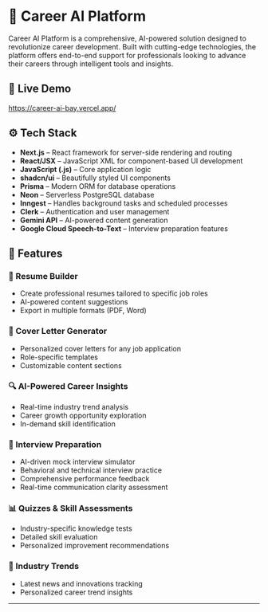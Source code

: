 # 🚀 Career AI Platform

Career AI Platform is a comprehensive, AI-powered solution designed to revolutionize career development. Built with cutting-edge technologies, the platform offers end-to-end support for professionals looking to advance their careers through intelligent tools and insights.

## 🚀 Live Demo
https://career-ai-bay.vercel.app/

## ⚙️ Tech Stack
- **Next.js** – React framework for server-side rendering and routing
- **React/JSX** – JavaScript XML for component-based UI development
- **JavaScript (.js)** – Core application logic
- **shadcn/ui** – Beautifully styled UI components
- **Prisma** – Modern ORM for database operations
- **Neon** – Serverless PostgreSQL database
- **Inngest** – Handles background tasks and scheduled processes
- **Clerk** – Authentication and user management
- **Gemini API** – AI-powered content generation
- **Google Cloud Speech-to-Text** – Interview preparation features
  
## 🔋 Features

### 📝 Resume Builder
- Create professional resumes tailored to specific job roles
- AI-powered content suggestions
- Export in multiple formats (PDF, Word)

### 💌 Cover Letter Generator
- Personalized cover letters for any job application
- Role-specific templates
- Customizable content sections

### 🔍 AI-Powered Career Insights
- Real-time industry trend analysis
- Career growth opportunity exploration
- In-demand skill identification

### 🎤 Interview Preparation
- AI-driven mock interview simulator
- Behavioral and technical interview practice
- Comprehensive performance feedback
- Real-time communication clarity assessment

### 📊 Quizzes & Skill Assessments
- Industry-specific knowledge tests
- Detailed skill evaluation
- Personalized improvement recommendations

### 📰 Industry Trends
- Latest news and innovations tracking
- Personalized career trend insights

---
